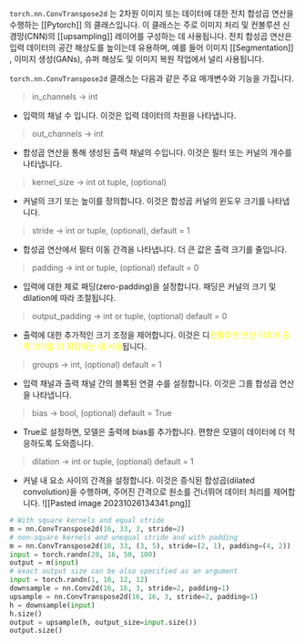 `torch.nn.ConvTranspose2d` 는 2차원 이미지 또는 데이터에 대한 전치 합성곱 연산을 수행하는 [[Pytorch]] 의 클래스입니다. 이 클래스는 주로 이미지 처리 및 컨볼루션 신경망(CNN)의 [[upsampling]] 레이어를 구성하는 데 사용됩니다. 전치 합성곱 연산은 입력 데이터의 공간 해상도를 높이는데 유용하며, 예를 들어 이미지 [[Segmentation]] , 이미지 생성(GANs), 슈퍼 해상도 및 이미지 복원 작업에서 널리 사용됩니다.

`torch.nn.ConvTranspose2d` 클래스는 다음과 같은 주요 매개변수와 기능을 가집니다.

> in_channels -> int
- 입력의 채널 수 입니다. 이것은 입력 데이터의 차원을 나타냅니다.

> out_channels -> int
- 합성곱 연산을 통해 생성된 출력 채널의 수입니다. 이것은 필터 또는 커널의 개수를 나타냅니다.

> kernel_size -> int ot tuple, (optional)
- 커널의 크기 또는 높이를 정의합니다. 이것은 합성곱 커널의 윈도우 크기를 나타냅니다.

> stride -> int or tuple, (optional), default = 1
- 합성곱 연산에서 필터 이동 간격을 나타냅니다. 더 큰 값은 출력 크기를 줄입니다.

> padding -> int or tuple, (optional) default = 0
- 입력에 대한 제로 패딩(zero-padding)을 설정합니다. 패딩은 커널의 크기 및 dilation에 따라 조절됩니다.

> output_padding -> int or tuple, (optional) default = 0
- 츌력에 대한 추가적인 크기 조정을 제어합니다. 이것은 디<font color="#ffff00">컨볼루션 연산 이후에 출력 크기를 더 확장하는 데 사용</font>됩니다.

> groups -> int, (optional) default = 1
- 입력 채널과 출력 채널 간의 블록된 연결 수를 설정합니다. 이것은 그룹 합성곱 연산을 나타냅니다.

> bias -> bool, (optional) default = True
- True로 설정하면, 모델은 출력에 bias를 추가합니다. 편향은 모델이 데이터에 더 적응하도록 도와줍니다.

> dilation -> int or tuple, (optional) default = 1
- 커널 내 요소 사이의 간격을 설정합니다. 이것은 증식된 합성곱(dilated convolution)을 수행하며, 주어진 간격으로 원소를 건너뛰어 데이터 처리를 제어합니다.
![[Pasted image 20231026134341.png]]

```python
# With square kernels and equal stride
m = nn.ConvTranspose2d(16, 33, 3, stride=2)
# non-square kernels and unequal stride and with padding
m = nn.ConvTranspose2d(16, 33, (3, 5), stride=(2, 1), padding=(4, 2))
input = torch.randn(20, 16, 50, 100)
output = m(input)
# exact output size can be also specified as an argument
input = torch.randn(1, 16, 12, 12)
downsample = nn.Conv2d(16, 16, 3, stride=2, padding=1)
upsample = nn.ConvTranspose2d(16, 16, 3, stride=2, padding=1)
h = downsample(input)
h.size()
output = upsample(h, output_size=input.size())
output.size()
```

